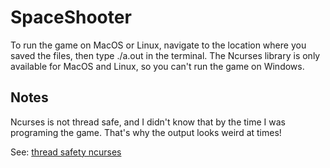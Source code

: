# SpaceShooter

To run the game on MacOS or Linux, navigate to the location where you saved the files, then type ./a.out in the terminal.
The Ncurses library is only available for MacOS and Linux, so you can't run the game on Windows.

## Notes

Ncurses is not thread safe, and I didn't know that by the time I was programing the game.
That's why the output looks weird at times!

See: [thread safety ncurses](https://stackoverflow.com/questions/29910562/why-has-no-one-written-a-threadsafe-branch-of-the-ncurses-library)
